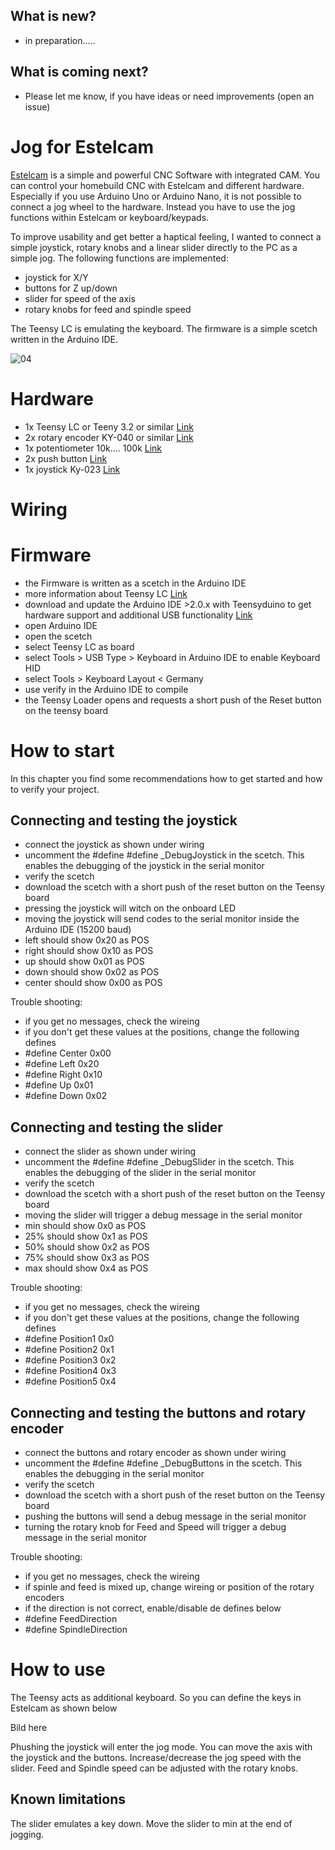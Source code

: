 ## What is new?
- in preparation.....


## What is coming next?
- Please let me know, if you have ideas or need improvements (open an issue)




# Jog for Estelcam

[Estelcam](https://www.estlcam.de) is a simple and powerful CNC Software with integrated CAM. You can control your homebuild CNC with Estelcam and different hardware. Especially if you use Arduino Uno or Arduino Nano, it is not possible to connect a jog wheel to the hardware. Instead you have to use the jog functions within Estelcam or keyboard/keypads.

To improve usability and get better a haptical feeling, I wanted to connect a simple joystick, rotary knobs and a linear slider directly to the PC as a simple jog.
The following functions are implemented:
- joystick for X/Y
- buttons for Z up/down
- slider for speed of the axis
- rotary knobs for feed and spindle speed

The Teensy LC is emulating the keyboard. The firmware is a simple scetch written in the Arduino IDE.


![04](https://github.com/ThomasHeb/Jog-for_estelcam/blob/main/img/04.png)


# Hardware

- 1x Teensy LC or Teeny 3.2 or similar [Link](https://eu.robotshop.com/de/products/teensy-lc-usb-microcontroller-development-board)
- 2x rotary encoder KY-040 or similar [Link](https://www.amazon.de/s?k=rotary+encoder+ky-040&__mk_de_DE=ÅMÅŽÕÑ&crid=94ARQ2T8IVQT&sprefix=rotary+encoder+ky-040%2Caps%2C101&ref=nb_sb_noss_1)
- 1x potentiometer 10k.... 100k [Link](https://www.amazon.de/RoboMall-Linear-Poti-Schiebepotentiometer-2-Fach/dp/B01KZM135I/ref=sr_1_5?__mk_de_DE=ÅMÅŽÕÑ&crid=33N7B9JL6OH87&keywords=linear+poti&qid=1700078468&sprefix=linear+poti%2Caps%2C137&sr=8-5)
- 2x push button [Link](https://www.amazon.de/RUNCCI-YUN-Wasserdicht-Druckknopf-Autotrompete-Haustürklingel/dp/B08P4CC8V6/ref=sr_1_22_sspa?__mk_de_DE=ÅMÅŽÕÑ&crid=Y0GVKG4ZISSB&keywords=drucktaster&qid=1700078583&sprefix=drucktaster%2Caps%2C123&sr=8-22-spons&sp_csd=d2lkZ2V0TmFtZT1zcF9tdGY&th=1)
- 1x joystick Ky-023 [Link](https://www.amazon.de/AZDelivery-Joystick-KY-023-Arduino-gratis/dp/B07V3HQSVY/ref=sr_1_2_sspa?__mk_de_DE=ÅMÅŽÕÑ&crid=1EICNRSPPHWXX&keywords=joystick+arduino&qid=1700078535&sprefix=joystickl+arduino%2Caps%2C101&sr=8-2-spons&sp_csd=d2lkZ2V0TmFtZT1zcF9hdGY&psc=1)

# Wiring

# Firmware

- the Firmware is written as a scetch in the Arduino IDE
- more information about Teensy LC [Link](https://www.prjc.com/teensy)   
- download and update the Arduino IDE >2.0.x with Teensyduino to get hardware support and additional USB functionality [Link](https://www.pjrc.com/teensy/td_download.html)
- open Arduino IDE
- open the scetch
- select Teensy LC as board
- select Tools > USB Type > Keyboard in Arduino IDE to enable Keyboard HID
- select Tools > Keyboard Layout < Germany 
- use verify in the Arduino IDE to compile
- the Teensy Loader opens and requests a short push of the Reset button on the teensy board


# How to start
In this chapter you find some recommendations how to get started and how to verify your project.


## Connecting and testing the joystick
- connect the joystick as shown under wiring
- uncomment the #define #define _DebugJoystick in the scetch. This enables the debugging of the joystick in the serial monitor
- verify the scetch
- download the scetch with a short push of the reset button on the Teensy board
- pressing the joystick will witch on the onboard LED
- moving the joystick will send codes to the serial monitor inside the Arduino IDE (15200 baud)
- left should show 0x20 as POS
- right should show 0x10 as POS
- up should show 0x01 as POS
- down should show 0x02 as POS
- center should show 0x00 as POS

Trouble shooting: 
- if you get no messages, check the wireing
- if you don't get these values at the positions, change the following defines
 - #define Center          0x00
 - #define Left            0x20
 - #define Right           0x10     
 - #define Up              0x01 
 - #define Down            0x02



## Connecting and testing the slider
- connect the slider as shown under wiring
- uncomment the #define #define _DebugSlider in the scetch. This enables the debugging of the slider in the serial monitor
- verify the scetch
- download the scetch with a short push of the reset button on the Teensy board
- moving the slider will trigger a debug message in the serial monitor
 - min should show 0x0 as POS
 - 25% should show 0x1 as POS
 - 50% should show 0x2 as POS
 - 75% should show 0x3 as POS
 - max should show 0x4 as POS
   
Trouble shooting:
- if you get no messages, check the wireing
- if you don't get these values at the positions, change the following defines
 - #define Position1       0x0
 - #define Position2       0x1
 - #define Position3       0x2
 - #define Position4       0x3
 - #define Position5       0x4



## Connecting and testing the buttons and rotary encoder
- connect the buttons and rotary encoder as shown under wiring
- uncomment the #define #define _DebugButtons in the scetch. This enables the debugging in the serial monitor
- verify the scetch
- download the scetch with a short push of the reset button on the Teensy board
- pushing the buttons will send a debug message in the serial monitor
- turning the rotary knob for Feed and Speed will trigger a debug message in the serial monitor

Trouble shooting: 
- if you get no messages, check the wireing
- if spinle and feed is mixed up, change wireing or position of the rotary encoders
- if the direction is not correct, enable/disable de defines below
 - #define FeedDirection
 - #define SpindleDirection




# How to use
The Teensy acts as additional keyboard. So you can define the keys in Estelcam as shown below

Bild here

Phushing the joystick will enter the jog mode. You can move the axis with the joystick and the buttons. Increase/decrease the jog speed with the slider.
Feed and Spindle speed can be adjusted with the rotary knobs.


## Known limitations
The slider emulates a key down. Move the slider to min at the end of jogging.


